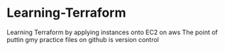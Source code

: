 # Learning-Terraform
Learning Terraform by applying instances onto EC2 on aws
The point of puttin gmy practice files on github is version control
